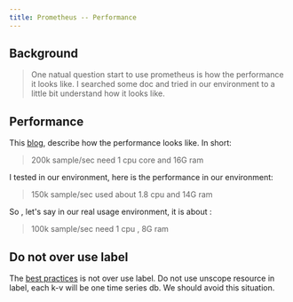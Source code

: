 ```yaml
---
title: Prometheus -- Performance
---
```


## Background

> One natual question start to use prometheus is how the performance it looks like. I searched some doc and tried in our environment to a little bit understand how it looks like.

## Performance

This [blog](https://www.percona.com/blog/2018/09/20/prometheus-2-times-series-storage-performance-analyses/), describe how the performance looks like. 
In short: 

> 200k sample/sec need 1 cpu core and 16G ram

I tested in our environment, here is the performance in our environment:

> 150k sample/sec used about 1.8 cpu and 14G ram

So , let's say in our real usage environment, it is about :

> 100k sample/sec  need 1 cpu , 8G ram

## Do not over use label

The [best practices](https://prometheus.io/docs/practices/instrumentation/#do-not-overuse-labels) is not over use label. Do not use unscope resource in label, each k-v will be one time series db. We should avoid this situation.
